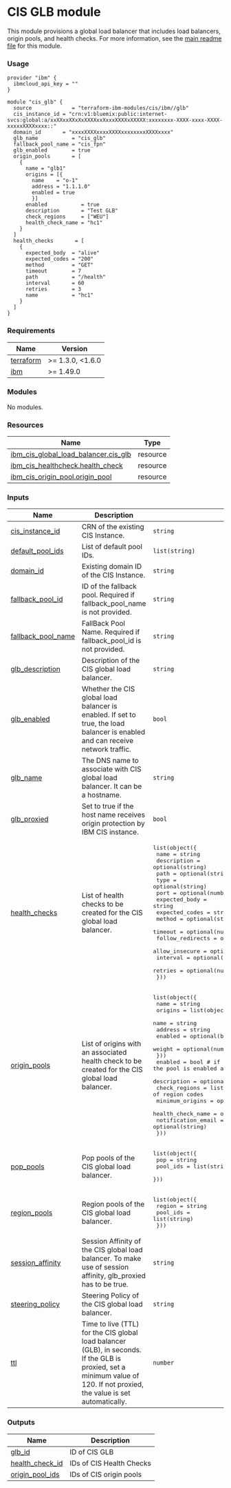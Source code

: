 # CIS GLB module

This module provisions a global load balancer that includes load balancers, origin pools, and health checks. For more information, see the [main readme file](https://github.com/terraform-ibm-modules/terraform-ibm-cis/tree/main/docs/README.md) for this module.

### Usage
```
provider "ibm" {
  ibmcloud_api_key = ""
}

module "cis_glb" {
  source             = "terraform-ibm-modules/cis/ibm//glb"
  cis_instance_id = "crn:v1:bluemix:public:internet-svcs:global:a/xxXXxxXXxXxXXXXxxXxxxXXXXxXXXXX:xxxxxxxx-XXXX-xxxx-XXXX-xxxxxXXXXxxxx::"
  domain_id       = "xxxxXXXXxxxxXXXXxxxxxxxxXXXXxxxx"
  glb_name           = "cis_glb"
  fallback_pool_name = "cis_fpn"
  glb_enabled        = true
  origin_pools       = [
    {
      name = "glb1"
      origins = [{
        name    = "o-1"
        address = "1.1.1.0"
        enabled = true
        }]
      enabled           = true
      description       = "Test GLB"
      check_regions     = ["WEU"]
      health_check_name = "hc1"
    }
  ]
  health_checks       = [
    {
      expected_body  = "alive"
      expected_codes = "200"
      method         = "GET"
      timeout        = 7
      path           = "/health"
      interval       = 60
      retries        = 3
      name           = "hc1"
    }
  ]
}
```

<!-- BEGINNING OF PRE-COMMIT-TERRAFORM DOCS HOOK -->
### Requirements

| Name | Version |
|------|---------|
| <a name="requirement_terraform"></a> [terraform](#requirement\_terraform) | >= 1.3.0, <1.6.0 |
| <a name="requirement_ibm"></a> [ibm](#requirement\_ibm) | >= 1.49.0 |

### Modules

No modules.

### Resources

| Name | Type |
|------|------|
| [ibm_cis_global_load_balancer.cis_glb](https://registry.terraform.io/providers/IBM-Cloud/ibm/latest/docs/resources/cis_global_load_balancer) | resource |
| [ibm_cis_healthcheck.health_check](https://registry.terraform.io/providers/IBM-Cloud/ibm/latest/docs/resources/cis_healthcheck) | resource |
| [ibm_cis_origin_pool.origin_pool](https://registry.terraform.io/providers/IBM-Cloud/ibm/latest/docs/resources/cis_origin_pool) | resource |

### Inputs

| Name | Description | Type | Default | Required |
|------|-------------|------|---------|:--------:|
| <a name="input_cis_instance_id"></a> [cis\_instance\_id](#input\_cis\_instance\_id) | CRN of the existing CIS Instance. | `string` | n/a | yes |
| <a name="input_default_pool_ids"></a> [default\_pool\_ids](#input\_default\_pool\_ids) | List of default pool IDs. | `list(string)` | `null` | no |
| <a name="input_domain_id"></a> [domain\_id](#input\_domain\_id) | Existing domain ID of the CIS Instance. | `string` | n/a | yes |
| <a name="input_fallback_pool_id"></a> [fallback\_pool\_id](#input\_fallback\_pool\_id) | ID of the fallback pool. Required if fallback\_pool\_name is not provided. | `string` | `null` | no |
| <a name="input_fallback_pool_name"></a> [fallback\_pool\_name](#input\_fallback\_pool\_name) | FallBack Pool Name. Required if fallback\_pool\_id is not provided. | `string` | n/a | yes |
| <a name="input_glb_description"></a> [glb\_description](#input\_glb\_description) | Description of the CIS global load balancer. | `string` | `null` | no |
| <a name="input_glb_enabled"></a> [glb\_enabled](#input\_glb\_enabled) | Whether the CIS global load balancer is enabled. If set to true, the load balancer is enabled and can receive network traffic. | `bool` | n/a | yes |
| <a name="input_glb_name"></a> [glb\_name](#input\_glb\_name) | The DNS name to associate with CIS global load balancer. It can be a hostname. | `string` | n/a | yes |
| <a name="input_glb_proxied"></a> [glb\_proxied](#input\_glb\_proxied) | Set to true if the host name receives origin protection by IBM CIS instance. | `bool` | `null` | no |
| <a name="input_health_checks"></a> [health\_checks](#input\_health\_checks) | List of health checks to be created for the CIS global load balancer. | <pre>list(object({<br>    name             = string<br>    description      = optional(string)<br>    path             = optional(string)<br>    type             = optional(string)<br>    port             = optional(number)<br>    expected_body    = string<br>    expected_codes   = string<br>    method           = optional(string)<br>    timeout          = optional(number)<br>    follow_redirects = optional(bool)<br>    allow_insecure   = optional(bool)<br>    interval         = optional(number)<br>    retries          = optional(number)<br>  }))</pre> | `[]` | no |
| <a name="input_origin_pools"></a> [origin\_pools](#input\_origin\_pools) | List of origins with an associated health check to be created for the CIS global load balancer. | <pre>list(object({<br>    name = string<br>    origins = list(object({<br>      name    = string<br>      address = string<br>      enabled = optional(bool)<br>      weight  = optional(number)<br>    }))<br>    enabled            = bool # if set to true, the pool is enabled and can receive incoming network traffic<br>    description        = optional(string)<br>    check_regions      = list(string) # list of region codes<br>    minimum_origins    = optional(number)<br>    health_check_name  = optional(string)<br>    notification_email = optional(string)<br>  }))</pre> | `[]` | no |
| <a name="input_pop_pools"></a> [pop\_pools](#input\_pop\_pools) | Pop pools of the CIS global load balancer. | <pre>list(object({<br>    pop      = string<br>    pool_ids = list(string)<br>  }))</pre> | `[]` | no |
| <a name="input_region_pools"></a> [region\_pools](#input\_region\_pools) | Region pools of the CIS global load balancer. | <pre>list(object({<br>    region   = string<br>    pool_ids = list(string)<br>  }))</pre> | `[]` | no |
| <a name="input_session_affinity"></a> [session\_affinity](#input\_session\_affinity) | Session Affinity of the CIS global load balancer. To make use of session affinity, glb\_proxied has to be true. | `string` | `null` | no |
| <a name="input_steering_policy"></a> [steering\_policy](#input\_steering\_policy) | Steering Policy of the CIS global load balancer. | `string` | `"off"` | no |
| <a name="input_ttl"></a> [ttl](#input\_ttl) | Time to live (TTL) for the CIS global load balancer (GLB), in seconds. If the GLB is proxied, set a minimum value of 120. If not proxied, the value is set automatically. | `number` | `null` | no |

### Outputs

| Name | Description |
|------|-------------|
| <a name="output_glb_id"></a> [glb\_id](#output\_glb\_id) | ID of CIS GLB |
| <a name="output_health_check_id"></a> [health\_check\_id](#output\_health\_check\_id) | IDs of CIS Health Checks |
| <a name="output_origin_pool_ids"></a> [origin\_pool\_ids](#output\_origin\_pool\_ids) | IDs of CIS origin pools |
<!-- END OF PRE-COMMIT-TERRAFORM DOCS HOOK -->
